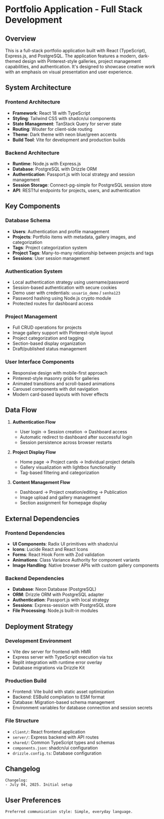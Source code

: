 # Portfolio Application - Full Stack Development

## Overview

This is a full-stack portfolio application built with React (TypeScript), Express.js, and PostgreSQL. The application features a modern, dark-themed design with Pinterest-style galleries, project management capabilities, and authentication. It's designed to showcase creative work with an emphasis on visual presentation and user experience.

## System Architecture

### Frontend Architecture
- **Framework**: React 18 with TypeScript
- **Styling**: Tailwind CSS with shadcn/ui components
- **State Management**: TanStack Query for server state
- **Routing**: Wouter for client-side routing
- **Theme**: Dark theme with neon blue/green accents
- **Build Tool**: Vite for development and production builds

### Backend Architecture
- **Runtime**: Node.js with Express.js
- **Database**: PostgreSQL with Drizzle ORM
- **Authentication**: Passport.js with local strategy and session management
- **Session Storage**: Connect-pg-simple for PostgreSQL session store
- **API**: RESTful endpoints for projects, users, and authentication

## Key Components

### Database Schema
- **Users**: Authentication and profile management
- **Projects**: Portfolio items with metadata, gallery images, and categorization
- **Tags**: Project categorization system
- **Project Tags**: Many-to-many relationship between projects and tags
- **Sessions**: User session management

### Authentication System
- Local authentication strategy using username/password
- Session-based authentication with secure cookies
- Demo user with credentials: `usuario_demo` / `senha123`
- Password hashing using Node.js crypto module
- Protected routes for dashboard access

### Project Management
- Full CRUD operations for projects
- Image gallery support with Pinterest-style layout
- Project categorization and tagging
- Section-based display organization
- Draft/published status management

### User Interface Components
- Responsive design with mobile-first approach
- Pinterest-style masonry grids for galleries
- Animated transitions and scroll-based animations
- Carousel components with dot navigation
- Modern card-based layouts with hover effects

## Data Flow

1. **Authentication Flow**
   - User login → Session creation → Dashboard access
   - Automatic redirect to dashboard after successful login
   - Session persistence across browser restarts

2. **Project Display Flow**
   - Home page → Project cards → Individual project details
   - Gallery visualization with lightbox functionality
   - Tag-based filtering and categorization

3. **Content Management Flow**
   - Dashboard → Project creation/editing → Publication
   - Image upload and gallery management
   - Section assignment for homepage display

## External Dependencies

### Frontend Dependencies
- **UI Components**: Radix UI primitives with shadcn/ui
- **Icons**: Lucide React and React Icons
- **Forms**: React Hook Form with Zod validation
- **Animations**: Class Variance Authority for component variants
- **Image Handling**: Native browser APIs with custom gallery components

### Backend Dependencies
- **Database**: Neon Database (PostgreSQL)
- **ORM**: Drizzle ORM with PostgreSQL adapter
- **Authentication**: Passport.js with local strategy
- **Sessions**: Express-session with PostgreSQL store
- **File Processing**: Node.js built-in modules

## Deployment Strategy

### Development Environment
- Vite dev server for frontend with HMR
- Express server with TypeScript execution via tsx
- Replit integration with runtime error overlay
- Database migrations via Drizzle Kit

### Production Build
- Frontend: Vite build with static asset optimization
- Backend: ESBuild compilation to ESM format
- Database: Migration-based schema management
- Environment variables for database connection and session secrets

### File Structure
- `client/`: React frontend application
- `server/`: Express backend with API routes
- `shared/`: Common TypeScript types and schemas
- `components.json`: shadcn/ui configuration
- `drizzle.config.ts`: Database configuration

## Changelog

```
Changelog:
- July 04, 2025. Initial setup
```

## User Preferences

```
Preferred communication style: Simple, everyday language.
```
